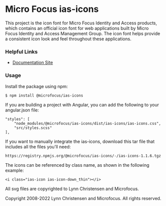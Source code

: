# Micro Focus ias-icons

This project is the icon font for Micro Focus Identity and Access products,
which contains an official icon font for web applications built by Micro Focus Identity and 
Access Management Group. The icon font helps provide a consistent icon look and feel 
throughout these applications.

### Helpful Links

- [Documentation Site](https://microfocus.github.io/ias-icons)

### Usage

Install the package using npm:

```
$ npm install @microfocus/ias-icons
```

If you are building a project with Angular, you can add the following  to your angular.json file:

```
"styles": [
    "node_modules/@microfocus/ias-icons/dist/ias-icons/ias-icons.css",
    "src/styles.scss"
],
```

If you want to manually integrate the ias-icons, download this tar file that includes all the files you'll need:

```
https://registry.npmjs.org/@microfocus/ias-icons/-/ias-icons-1.1.6.tgz
```

The icons can be referenced by class name, as shown in the following example:

```
<i class="ias-icon ias-icon-down_thin"></i>
```
All svg files are copyrighted to Lynn Christensen and Microfocus.

Copyright 2008-2022 Lynn Christensen and Microfocus. All rights reserved.

